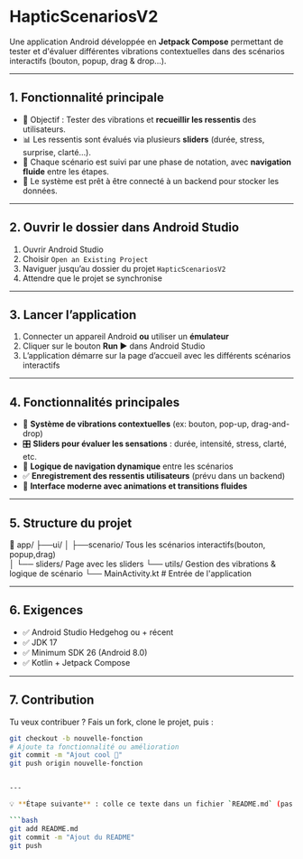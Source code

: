 # HapticScenariosV2

Une application Android développée en **Jetpack Compose** permettant de tester et d'évaluer différentes vibrations contextuelles dans des scénarios interactifs (bouton, popup, drag & drop...).

---

## 1. Fonctionnalité principale

- 🎯 Objectif : Tester des vibrations et **recueillir les ressentis** des utilisateurs.
- 📊 Les ressentis sont évalués via plusieurs **sliders** (durée, stress, surprise, clarté…).
- 🔄 Chaque scénario est suivi par une phase de notation, avec **navigation fluide** entre les étapes.
- 🔧 Le système est prêt à être connecté à un backend pour stocker les données.

---

## 2. Ouvrir le dossier dans Android Studio

1. Ouvrir Android Studio  
2. Choisir `Open an Existing Project`  
3. Naviguer jusqu’au dossier du projet `HapticScenariosV2`  
4. Attendre que le projet se synchronise

---

## 3. Lancer l’application

1. Connecter un appareil Android **ou** utiliser un **émulateur**  
2. Cliquer sur le bouton **Run ▶️** dans Android Studio  
3. L’application démarre sur la page d’accueil avec les différents scénarios interactifs

---

## 4. Fonctionnalités principales

- 🔁 **Système de vibrations contextuelles** (ex: bouton, pop-up, drag-and-drop)
- 🎛️ **Sliders pour évaluer les sensations** : durée, intensité, stress, clarté, etc.
- 🧠 **Logique de navigation dynamique** entre les scénarios
- ✅ **Enregistrement des ressentis utilisateurs** (prévu dans un backend)
- 🌈 **Interface moderne avec animations et transitions fluides**

---

## 5. Structure du projet

📁 app/ 
		├──ui/ 
		│ 
		├──scenario/ Tous les scénarios interactifs(bouton, popup,drag)  
		│ 
		└── sliders/ Page avec les sliders 
		└── utils/ Gestion des vibrations & logique de scénario 
		└── MainActivity.kt # Entrée de l'application


---

## 6. Exigences

- ✅ Android Studio Hedgehog ou + récent  
- ✅ JDK 17  
- ✅ Minimum SDK 26 (Android 8.0)  
- ✅ Kotlin + Jetpack Compose  

---

## 7. Contribution

Tu veux contribuer ? Fais un fork, clone le projet, puis :

```bash
git checkout -b nouvelle-fonction
# Ajoute ta fonctionnalité ou amélioration
git commit -m "Ajout cool 🎉"
git push origin nouvelle-fonction


---

💡 **Étape suivante** : colle ce texte dans un fichier `README.md` (pas `.txt`) à la racine de ton projet (là où il y a le `.gitignore`, `build.gradle.kts`, etc.), puis exécute ces commandes pour le valider :

```bash
git add README.md
git commit -m "Ajout du README"
git push
